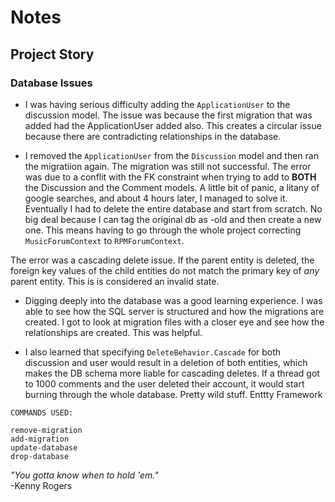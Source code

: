 ﻿# Notes

## Project Story

### Database Issues

- I was having serious difficulty adding the `ApplicationUser` to the discussion model. 
The issue was because the first migration that was added had the ApplicationUser added 
also. This creates a circular issue because there are contradicting relationships in the
database. 

- I removed the `ApplicationUser` from the `Discussion` model and then ran the migratiion
again. The migration was still not successful. The error was due to a conflit with the FK 
constraint when trying to add to **BOTH** the Discussion and the Comment models. A little 
bit of panic, a litany of google searches, and about 4 hours later, I managed to solve it. 
Eventually I had to delete the entire database and start from scratch. No big deal because 
I can tag the original db as -old and then create a new one. This means having to go through 
the whole project correcting `MusicForumContext` to `RPMForumContext`. 

The error was a cascading delete issue. If the parent entity is deleted, the foreign key values
of the child entities do not match the primary key of _any_ parent entity. This is is considered
an invalid state. 

- Digging deeply into the database was a good learning experience. I was able to see how the
SQL server is structured and how the migrations are created. I got to look at migration files
with a closer eye and see how the relationships are created. This was helpful. 


- I also learned that specifying `DeleteBehavior.Cascade` for both discussion and user would 
result in a deletion of both entities, which makes the DB schema more liable for cascading 
deletes. If a thread got to 1000 comments and the user deleted their account, it would start 
burning through the whole database. Pretty wild stuff. Enttty Framework 

```
COMMANDS USED: 

remove-migration
add-migration
update-database
drop-database
```



_"You gotta know when to hold 'em."_<br/>
-Kenny Rogers

